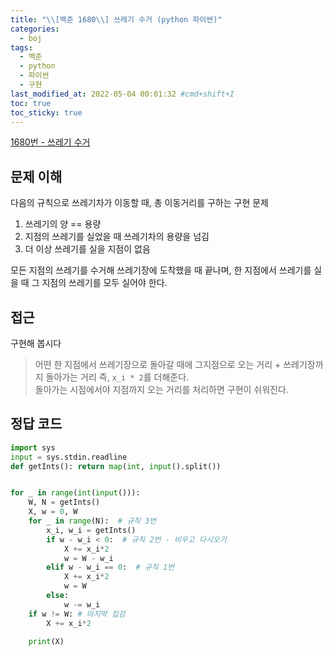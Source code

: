 ```yaml
---
title: "\\[백준 1680\\] 쓰레기 수거 (python 파이썬)"
categories:
  - boj
tags:
  - 백준
  - python
  - 파이썬
  - 구현
last_modified_at: 2022-05-04 00:01:32 #cmd+shift+I
toc: true
toc_sticky: true
---
```


[1680번 - 쓰레기 수거](https://www.acmicpc.net/problem/1680)

## 문제 이해

다음의 규칙으로 쓰레기차가 이동할 때, 총 이동거리를 구하는 구현 문제

1. 쓰레기의 양 == 용량
2. 지점의 쓰레기를 실었을 때 쓰레기차의 용량을 넘김
3. 더 이상 쓰레기를 실을 지점이 없음

모든 지점의 쓰레기를 수거해 쓰레기장에 도착했을 때 끝나며, 한 지점에서 쓰레기를 실을 때 그 지점의 쓰레기를 모두 실어야 한다.

## 접근

구현해 봅시다

> 어떤 한 지점에서 쓰레기장으로 돌아갈 때에 그지점으로 오는 거리 + 쓰레기장까지 돌아가는 거리 즉, `x_i * 2`를 더해준다. \
> 돌아가는 시점에서야 지점까지 오는 거리를 처리하면 구현이 쉬워진다.

## 정답 코드

```python
import sys
input = sys.stdin.readline
def getInts(): return map(int, input().split())


for _ in range(int(input())):
    W, N = getInts()
    X, w = 0, W
    for _ in range(N):  # 규칙 3번
        x_i, w_i = getInts()
        if w - w_i < 0:  # 규칙 2번 - 비우고 다시오기
            X += x_i*2
            w = W - w_i
        elif w - w_i == 0:  # 규칙 1번
            X += x_i*2
            w = W
        else:
            w -= w_i
    if w != W: # 마지막 집감
        X += x_i*2

    print(X)

```
